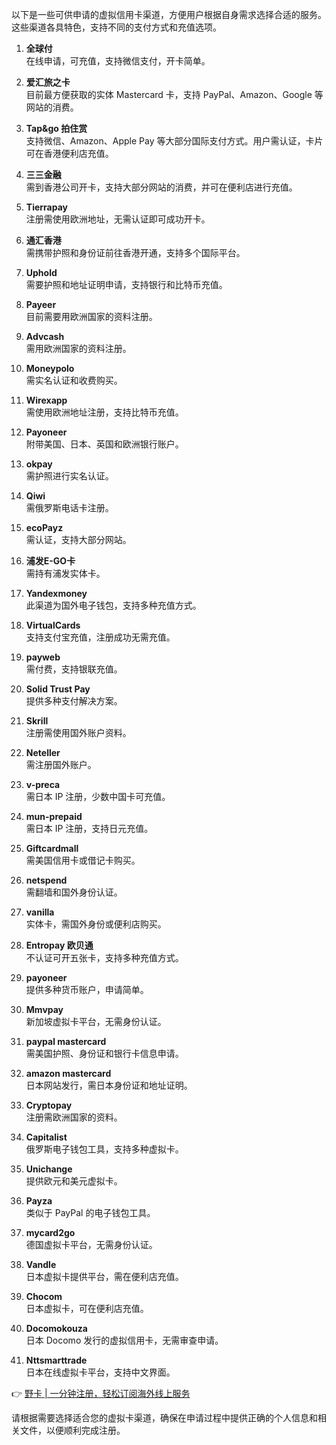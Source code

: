 以下是一些可供申请的虚拟信用卡渠道，方便用户根据自身需求选择合适的服务。这些渠道各具特色，支持不同的支付方式和充值选项。

1. **全球付**  
   在线申请，可充值，支持微信支付，开卡简单。

2. **爱汇旅之卡**  
   目前最方便获取的实体 Mastercard 卡，支持 PayPal、Amazon、Google 等网站的消费。

3. **Tap&go 拍住赏**  
   支持微信、Amazon、Apple Pay 等大部分国际支付方式。用户需认证，卡片可在香港便利店充值。

4. **三三金融**  
   需到香港公司开卡，支持大部分网站的消费，并可在便利店进行充值。

5. **Tierrapay**  
   注册需使用欧洲地址，无需认证即可成功开卡。

6. **通汇香港**  
   需携带护照和身份证前往香港开通，支持多个国际平台。

7. **Uphold**  
   需要护照和地址证明申请，支持银行和比特币充值。

8. **Payeer**  
   目前需要用欧洲国家的资料注册。

9. **Advcash**  
   需用欧洲国家的资料注册。

10. **Moneypolo**  
    需实名认证和收费购买。

11. **Wirexapp**  
    需使用欧洲地址注册，支持比特币充值。

12. **Payoneer**  
    附带美国、日本、英国和欧洲银行账户。

13. **okpay**  
    需护照进行实名认证。

14. **Qiwi**  
    需俄罗斯电话卡注册。

15. **ecoPayz**  
    需认证，支持大部分网站。

16. **浦发E-GO卡**  
    需持有浦发实体卡。

17. **Yandexmoney**  
    此渠道为国外电子钱包，支持多种充值方式。

18. **VirtualCards**  
    支持支付宝充值，注册成功无需充值。

19. **payweb**  
    需付费，支持银联充值。

20. **Solid Trust Pay**  
    提供多种支付解决方案。

21. **Skrill**  
    注册需使用国外账户资料。

22. **Neteller**  
    需注册国外账户。

23. **v-preca**  
    需日本 IP 注册，少数中国卡可充值。

24. **mun-prepaid**  
    需日本 IP 注册，支持日元充值。

25. **Giftcardmall**  
    需美国信用卡或借记卡购买。

26. **netspend**  
    需翻墙和国外身份认证。

27. **vanilla**  
    实体卡，需国外身份或便利店购买。

28. **Entropay 欧贝通**  
    不认证可开五张卡，支持多种充值方式。

29. **payoneer**  
    提供多种货币账户，申请简单。

30. **Mmvpay**  
    新加坡虚拟卡平台，无需身份认证。

31. **paypal mastercard**  
    需美国护照、身份证和银行卡信息申请。

32. **amazon mastercard**  
    日本网站发行，需日本身份证和地址证明。

33. **Cryptopay**  
    注册需欧洲国家的资料。

34. **Capitalist**  
    俄罗斯电子钱包工具，支持多种虚拟卡。

35. **Unichange**  
    提供欧元和美元虚拟卡。

36. **Payza**  
    类似于 PayPal 的电子钱包工具。

37. **mycard2go**  
    德国虚拟卡平台，无需身份认证。

38. **Vandle**  
    日本虚拟卡提供平台，需在便利店充值。

39. **Chocom**  
    日本虚拟卡，可在便利店充值。

40. **Docomokouza**  
    日本 Docomo 发行的虚拟信用卡，无需审查申请。

41. **Nttsmarttrade**  
    日本在线虚拟卡平台，支持中文界面。

👉 [野卡 | 一分钟注册，轻松订阅海外线上服务](https://bit.ly/bewildcard)

请根据需要选择适合您的虚拟卡渠道，确保在申请过程中提供正确的个人信息和相关文件，以便顺利完成注册。